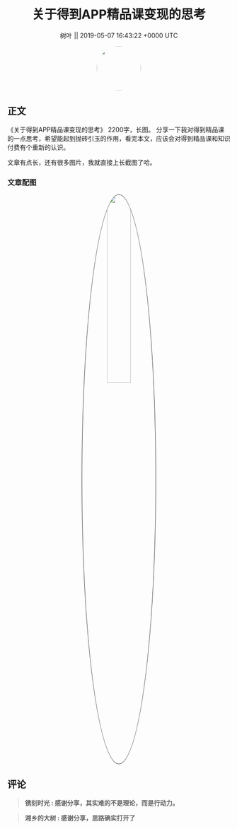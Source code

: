 <h1 align="center">关于得到APP精品课变现的思考</h1>




<p align="center">
    <a>树叶 || 2019-05-07 16:43:22 &#43;0000 UTC</a>
</p>

<div align="center">
    <img src="https://images.zsxq.com/Ft4tqmmRdj15lNv6PWiJuBb9Z_tO?e=1590940799&amp;token=kIxbL07-8jAj8w1n4s9zv64FuZZNEATmlU_Vm6zD:bAm7rQz8Iv4d5XRNcUP6aUxUvhs=" width="100" height="100" style="border:1px solid;border-radius:50%; color:#ffffff"/>
</div>




## 正文

<div>
《关于得到APP精品课变现的思考》
2200字，长图。
分享一下我对得到精品课的一点思考，希望能起到抛砖引玉的作用，看完本文，应该会对得到精品课和知识付费有个重新的认识。

文章有点长，还有很多图片，我就直接上长截图了哈。
</div>

### 文章配图

<div class="image" align="center">

<img src="https://images.zsxq.com/FsRcQg3T_XbPxyNa86YkVPWsCQAd?imageMogr2/auto-orient/thumbnail/800x/format/jpg/blur/1x0/quality/75&amp;e=1590940799&amp;token=kIxbL07-8jAj8w1n4s9zv64FuZZNEATmlU_Vm6zD:VVsSGxsIVu7bpx4SvlYYaz6ziNI=" width="33%" height="33%" style="border:1px solid;border-radius:50%; color:#3c3f41"/>

</div>


## 评论

<div align="left">
<div>

<blockquote >
<span> <strong>镌刻时光 : 感谢分享，其实难的不是理论，而是行动力。 </strong></span>
</blockquote>

<blockquote >
<span> <strong>湘乡的大树 : 感谢分享，思路确实打开了 </strong></span>
</blockquote>

</div>
</div>